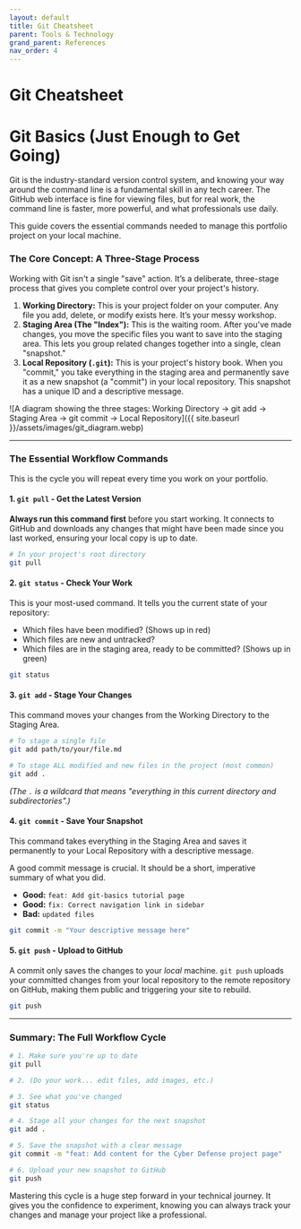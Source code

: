 ```yaml
---
layout: default
title: Git Cheatsheet
parent: Tools & Technology
grand_parent: References
nav_order: 4
---
```


# Git Cheatsheet

# Git Basics (Just Enough to Get Going)

Git is the industry-standard version control system, and knowing your way around the command line is a fundamental skill in any tech career. The GitHub web interface is fine for viewing files, but for real work, the command line is faster, more powerful, and what professionals use daily.

This guide covers the essential commands needed to manage this portfolio project on your local machine.

### The Core Concept: A Three-Stage Process

Working with Git isn't a single "save" action. It’s a deliberate, three-stage process that gives you complete control over your project's history.

1.  **Working Directory:** This is your project folder on your computer. Any file you add, delete, or modify exists here. It’s your messy workshop.
2.  **Staging Area (The "Index"):** This is the waiting room. After you've made changes, you move the specific files you want to save into the staging area. This lets you group related changes together into a single, clean "snapshot."
3.  **Local Repository (`.git`):** This is your project's history book. When you "commit," you take everything in the staging area and permanently save it as a new snapshot (a "commit") in your local repository. This snapshot has a unique ID and a descriptive message.

![A diagram showing the three stages: Working Directory -> git add -> Staging Area -> git commit -> Local Repository]({{ site.baseurl }}/assets/images/git_diagram.webp)

---

### The Essential Workflow Commands

This is the cycle you will repeat every time you work on your portfolio.

#### **1. `git pull` - Get the Latest Version**

**Always run this command first** before you start working. It connects to GitHub and downloads any changes that might have been made since you last worked, ensuring your local copy is up to date.

```bash
# In your project's root directory
git pull
```

#### **2. `git status` - Check Your Work**

This is your most-used command. It tells you the current state of your repository:
*   Which files have been modified? (Shows up in red)
*   Which files are new and untracked?
*   Which files are in the staging area, ready to be committed? (Shows up in green)

```bash
git status
```

#### **3. `git add` - Stage Your Changes**

This command moves your changes from the Working Directory to the Staging Area.

```bash
# To stage a single file
git add path/to/your/file.md

# To stage ALL modified and new files in the project (most common)
git add .
```
*(The `.` is a wildcard that means "everything in this current directory and subdirectories".)*

#### **4. `git commit` - Save Your Snapshot**

This command takes everything in the Staging Area and saves it permanently to your Local Repository with a descriptive message.

A good commit message is crucial. It should be a short, imperative summary of what you did.
*   **Good:** `feat: Add git-basics tutorial page`
*   **Good:** `fix: Correct navigation link in sidebar`
*   **Bad:** `updated files`

```bash
git commit -m "Your descriptive message here"
```

#### **5. `git push` - Upload to GitHub**

A commit only saves the changes to your *local* machine. `git push` uploads your committed changes from your local repository to the remote repository on GitHub, making them public and triggering your site to rebuild.

```bash
git push
```

---

### Summary: The Full Workflow Cycle

```bash
# 1. Make sure you're up to date
git pull

# 2. (Do your work... edit files, add images, etc.)

# 3. See what you've changed
git status

# 4. Stage all your changes for the next snapshot
git add .

# 5. Save the snapshot with a clear message
git commit -m "feat: Add content for the Cyber Defense project page"

# 6. Upload your new snapshot to GitHub
git push
```

Mastering this cycle is a huge step forward in your technical journey. It gives you the confidence to experiment, knowing you can always track your changes and manage your project like a professional.
```

